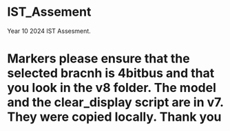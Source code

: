 # IST_Assement
Year 10 2024 IST Assesment.
# Markers please ensure that the selected bracnh is 4bitbus and that you look in the v8 folder. The model and the clear_display script are in v7. They were copied locally. Thank you
